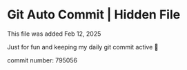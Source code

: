 # Git Auto Commit | Hidden File

This file was added Feb 12, 2025

Just for fun and keeping my daily git commit active 🤪

commit number: 795056
